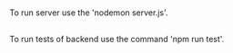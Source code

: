 #
To run server use the 'nodemon server.js'.
## 
To run tests of backend use the command 'npm run test'.